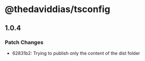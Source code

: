# @thedaviddias/tsconfig

## 1.0.4

### Patch Changes

- 62831b2: Trying to publish only the content of the dist folder
